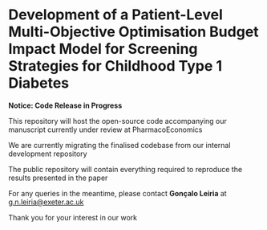# Development of a Patient-Level Multi-Objective Optimisation Budget Impact Model for Screening Strategies for Childhood Type 1 Diabetes

**Notice: Code Release in Progress**

This repository will host the open-source code accompanying our manuscript currently under review at PharmacoEconomics

We are currently migrating the finalised codebase from our internal development repository

The public repository will contain everything required to reproduce the results presented in the paper

For any queries in the meantime, please contact **Gonçalo Leiria** at g.n.leiria@exeter.ac.uk

Thank you for your interest in our work
